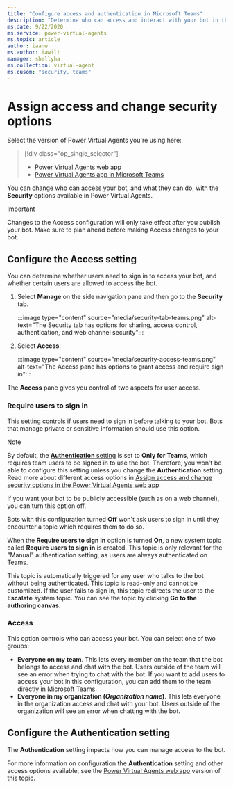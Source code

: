 ```yaml
---
title: "Configure access and authentication in Microsoft Teams"
description: "Determine who can access and interact with your bot in the Power Virtual Agents app in Microsoft Teams."
ms.date: 9/22/2020
ms.service: power-virtual-agents
ms.topic: article
author: iaanw
ms.author: iawilt
manager: shellyha
ms.collection: virtual-agent
ms.cusom: "security, teams"
---
```


# Assign access and change security options

Select the version of Power Virtual Agents you're using here:

> [!div class="op_single_selector"]
> - [Power Virtual Agents web app](../configuration-security.md)
> - [Power Virtual Agents app in Microsoft Teams](configuration-security-teams.md)



You can change who can access your bot, and what they can do, with the **Security** options available in Power Virtual Agents.

>[!IMPORTANT]
>Changes to the Access configuration will only take effect after you publish your bot. Make sure to plan ahead before making Access changes to your bot.

## Configure the Access setting

You can determine whether users need to sign in to access your bot, and whether certain users are allowed to access the bot.

1. Select **Manage** on the side navigation pane and then go to the **Security** tab. 

    :::image type="content" source="media/security-tab-teams.png" alt-text="The Security tab has options for sharing, access control, authentication, and web channel security":::

2. Select **Access**.

    :::image type="content" source="media/security-access-teams.png" alt-text="The Access pane has options to grant access and require sign in":::

The **Access** pane gives you control of two aspects for user access.

### Require users to sign in

This setting controls if users need to sign in before talking to your bot. Bots that manage private or sensitive information should use this option. 

>[!NOTE]
>By default, the [**Authentication** setting](#configure-the-authentication-setting) is set to **Only for Teams**, which requires team users to be signed in to use the bot. Therefore, you won't be able to configure this setting unless you change the **Authentication** setting.
>Read more about different access options in [Assign access and change security options in the Power Virtual Agents web app](../configuration-security.md#access-settings-based-on-authentication-configuration)

If you want your bot to be publicly accessible (such as on a web channel), you can turn this option off. 

Bots with this configuration turned **Off** won't ask users to sign in until they encounter a topic which requires them to do so.

When the **Require users to sign in** option is turned **On**, a new system topic called **Require users to sign in** is created. This topic is only relevant for the "Manual" authentication setting, as users are always authenticated on Teams.

This topic is automatically triggered for any user who talks to the bot without being authenticated. This topic is read-only and cannot be customized. If the user fails to sign in, this topic redirects the user to the **Escalate** system topic. You can see the topic by clicking **Go to the authoring canvas**.


### Access

This option controls who can access your bot. You can select one of two groups:

- **Everyone on my team**. This lets every member on the team that the bot belongs to access and chat with the bot. Users outside of the team will see an error when trying to chat with the bot. If you want to add users to access your bot in this configuration, you can add them to the team directly in Microsoft Teams.
- **Everyone in my organization (*Organization name*)**. This lets everyone in the organization access and chat with your bot. Users outside of the organization will see an error when chatting with the bot.

## Configure the Authentication setting

The **Authentication** setting impacts how you can manage access to the bot. 

For more information on configuration the **Authentication** setting and other access options available, see the [Power Virtual Agents web app](../configuration-security.md#access-settings-based-on-authentication-configuration) version of this topic.
